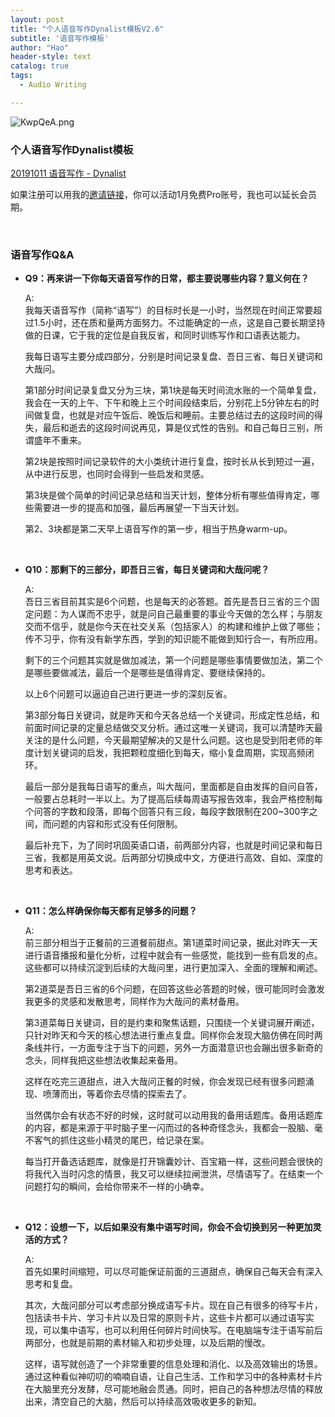 ```yaml
---
layout: post
title: "个人语音写作Dynalist模板V2.6"
subtitle: '语音写作模板'
author: "Hao"
header-style: text
catalog: true
tags:
  - Audio Writing

---
```




![KwpQeA.png](https://s2.ax1x.com/2019/10/25/KwpQeA.png)



### 个人语音写作Dynalist模板

[20191011 语音写作 - Dynalist](https://dynalist.io/d/qT2S2-BfAxEV6sa2J5zKT0vs)

如果注册可以用我的[邀请链接](https://dynalist.io/invite/dfJtSg)，你可以活动1月免费Pro账号，我也可以延长会员期。

</br>

### 语音写作Q&A

- **Q9：再来讲一下你每天语音写作的日常，都主要说哪些内容？意义何在？**

  

  A: </br>
  我每天语音写作（简称“语写”）的目标时长是一小时，当然现在时间正常要超过1.5小时，还在质和量两方面努力。不过能确定的一点，这是自己要长期坚持做的日课，它于我的定位是自我反省，和同时训练写作和口语表达能力。

  我每日语写主要分成四部分，分别是时间记录复盘、吾日三省、每日关键词和大哉问。

  第1部分时间记录复盘又分为三块，第1块是每天时间流水账的一个简单复盘，我会在一天的上午、下午和晚上三个时间段结束后，分别花上5分钟左右的时间做复盘，也就是对应午饭后、晚饭后和睡前。主要总结过去的这段时间的得失，最后和逝去的这段时间说再见，算是仪式性的告别。和自己每日三别，所谓盛年不重来。

  第2块是按照时间记录软件的大小类统计进行复盘，按时长从长到短过一遍，从中进行反思，也同时会得到一些启发和灵感。

  第3块是做个简单的时间记录总结和当天计划，整体分析有哪些值得肯定，哪些需要进一步的提高和加强，最后再展望一下当天计划。

  第2、3块都是第二天早上语音写作的第一步，相当于热身warm-up。

</br>

- **Q10：那剩下的三部分，即吾日三省，每日关键词和大哉问呢？**

  

  A:</br>
  吾日三省目前其实是6个问题，也是每天的必答题。首先是吾日三省的三个固定问题：为人谋而不忠乎，就是问自己最重要的事业今天做的怎么样；与朋友交而不信乎，就是你今天在社交关系（包括家人）的构建和维护上做了哪些；传不习乎，你有没有新学东西，学到的知识能不能做到知行合一，有所应用。

  剩下的三个问题其实就是做加减法，第一个问题是哪些事情要做加法，第二个是哪些要做减法，最后一个是哪些是值得肯定、要继续保持的。

  以上6个问题可以逼迫自己进行更进一步的深刻反省。

  第3部分每日关键词，就是昨天和今天各总结一个关键词，形成定性总结，和前面时间记录的定量总结做交叉分析。通过这唯一关键词，我可以清楚昨天最关注的是什么问题，今天最期望解决的又是什么问题。这也是受到阳老师的年度计划关键词的启发，我把颗粒度细化到每天，缩小复盘周期，实现高频闭环。

  最后一部分是我每日语写的重点，叫大哉问，里面都是自由发挥的自问自答，一般要占总耗时一半以上。为了提高后续每周语写报告效率，我会严格控制每个问答的字数和段落，即每个回答只有三段，每段字数限制在200~300字之间，而问题的内容和形式没有任何限制。

  最后补充下，为了同时巩固英语口语，前两部分内容，也就是时间记录和每日三省，我都是用英文说。后两部分切换成中文，方便进行高效、自如、深度的思考和表达。

</br>

- **Q11：怎么样确保你每天都有足够多的问题？**

  

  A:</br>
  前三部分相当于正餐前的三道餐前甜点。第1道菜时间记录，据此对昨天一天进行语音播报和量化分析，过程中就会有一些感觉，能找到一些有启发的点。这些都可以持续沉淀到后续的大哉问里，进行更加深入、全面的理解和阐述。

  第2道菜是吾日三省的6个问题，在回答这些必答题的时候，很可能同时会激发我更多的灵感和发散思考，同样作为大哉问的素材备用。

  第3道菜每日关键词，目的是约束和聚焦话题，只围绕一个关键词展开阐述，只针对昨天和今天的核心想法进行重点复盘。同样你会发现大脑仿佛在同时两条线并行，一方面专注于当下的问题，另外一方面潜意识也会蹦出很多新奇的念头，同样我把这些想法收集起来备用。

  这样在吃完三道甜点，进入大哉问正餐的时候，你会发现已经有很多问题涌现、喷薄而出，等着你去尽情的探索去了。

  当然偶尔会有状态不好的时候，这时就可以动用我的备用话题库。备用话题库的内容，都是来源于平时脑子里一闪而过的各种奇怪念头，我都会一股脑、毫不客气的抓住这些小精灵的尾巴，给记录在案。

  每当打开备选话题库，就像是打开锦囊妙计、百宝箱一样，这些问题会很快的将我代入当时闪念的情景，我又可以继续拉闸泄洪，尽情语写了。在结束一个问题打勾的瞬间，会给你带来不一样的小确幸。

</br>

- **Q12：设想一下，以后如果没有集中语写时间，你会不会切换到另一种更加灵活的方式？**

  

  A:</br>
  首先如果时间缩短，可以尽可能保证前面的三道甜点，确保自己每天会有深入思考和复盘。

  其次，大哉问部分可以考虑部分换成语写卡片。现在自己有很多的待写卡片，包括读书卡片、学习卡片以及日常的原则卡片，这些卡片都可以通过语写实现，可以集中语写，也可以利用任何碎片时间快写。在电脑端专注于语写前后两部分，也就是前期的素材输入和初步处理，以及后期的慢改。

  这样，语写就创造了一个非常重要的信息处理和消化、以及高效输出的场景。通过这种看似神叨叨的喃喃自语，让自己生活、工作和学习中的各种素材卡片在大脑里充分发酵，尽可能地融会贯通。同时，把自己的各种想法尽情的释放出来，清空自己的大脑，然后可以持续高效吸收更多的新知。

